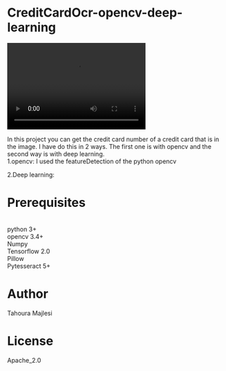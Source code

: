 # CreditCardOcr-opencv-deep-learning
<video src="https://youtu.be/6JePkiYxRWQ" width="320" height="200" controls preload></video>




In this project you can get the credit card number of a credit card that is in the image. I have do this in 2 ways. The first one is with opencv and the second way is with deep learning. 
<br>
1.opencv:
I used the featureDetection of the python opencv


2.Deep learning:

# Prerequisites
<br>
python 3+
<br>
opencv 3.4+
<br>
Numpy
<br>
Tensorflow 2.0
<br>
Pillow
<br>
Pytesseract 5+


# Author
Tahoura Majlesi


# License
Apache_2.0
